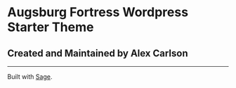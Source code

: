 # Augsburg Fortress Wordpress Starter Theme
## Created and Maintained by Alex Carlson
*****
Built with [Sage](https://github.com/peiche/sage).
